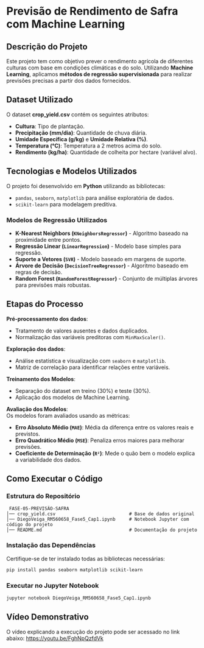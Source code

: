 # Previsão de Rendimento de Safra com Machine Learning

## Descrição do Projeto
Este projeto tem como objetivo prever o rendimento agrícola de diferentes culturas com base em condições climáticas e do solo. 
Utilizando **Machine Learning**, aplicamos **métodos de regressão supervisionada** para realizar previsões precisas a partir dos dados fornecidos.

## Dataset Utilizado
O dataset **crop_yield.csv** contém os seguintes atributos:

- **Cultura**: Tipo de plantação.
- **Precipitação (mm/dia)**: Quantidade de chuva diária.
- **Umidade Específica (g/kg)** e **Umidade Relativa (%)**.
- **Temperatura (°C)**: Temperatura a 2 metros acima do solo.
- **Rendimento (kg/ha)**: Quantidade de colheita por hectare (variável alvo).

## Tecnologias e Modelos Utilizados
O projeto foi desenvolvido em **Python** utilizando as bibliotecas:
- `pandas`, `seaborn`, `matplotlib` para análise exploratória de dados.
- `scikit-learn` para modelagem preditiva.

### **Modelos de Regressão Utilizados**
- **K-Nearest Neighbors (`KNeighborsRegressor`)** - Algoritmo baseado na proximidade entre pontos.
- **Regressão Linear (`LinearRegression`)** - Modelo base simples para regressão.
- **Suporte a Vetores (`SVR`)** - Modelo baseado em margens de suporte.
- **Árvore de Decisão (`DecisionTreeRegressor`)** - Algoritmo baseado em regras de decisão.
- **Random Forest (`RandomForestRegressor`)** - Conjunto de múltiplas árvores para previsões mais robustas.

## Etapas do Processo
 **Pré-processamento dos dados**:  
- Tratamento de valores ausentes e dados duplicados.  
- Normalização das variáveis preditoras com `MinMaxScaler()`.  

 **Exploração dos dados**:  
- Análise estatística e visualização com `seaborn` e `matplotlib`.  
- Matriz de correlação para identificar relações entre variáveis.  

 **Treinamento dos Modelos**:  
- Separação do dataset em treino (30%) e teste (30%).  
- Aplicação dos modelos de Machine Learning.  

 **Avaliação dos Modelos**:  
Os modelos foram avaliados usando as métricas:
- **Erro Absoluto Médio (`MAE`)**: Média da diferença entre os valores reais e previstos.
- **Erro Quadrático Médio (`MSE`)**: Penaliza erros maiores para melhorar previsões.
- **Coeficiente de Determinação (`R²`)**: Mede o quão bem o modelo explica a variabilidade dos dados.

## Como Executar o Código

### Estrutura do Repositório
```
 FASE-05-PREVISÃO-SAFRA
│── crop_yield.csv                           # Base de dados original
│── DiegoVeiga_RM560658_Fase5_Cap1.ipynb     # Notebook Jupyter com código do projeto
│── README.md                                # Documentação do projeto
```
### **Instalação das Dependências**
Certifique-se de ter instalado todas as bibliotecas necessárias:
```sh
pip install pandas seaborn matplotlib scikit-learn
```

### **Executar no Jupyter Notebook**
```sh
jupyter notebook DiegoVeiga_RM560658_Fase5_Cap1.ipynb
```

## Vídeo Demonstrativo
O vídeo explicando a execução do projeto pode ser acessado no link abaixo:
https://youtu.be/FghNpQzfdVk



